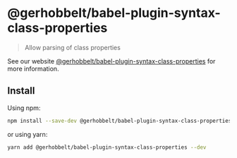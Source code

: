 # @gerhobbelt/babel-plugin-syntax-class-properties

> Allow parsing of class properties

See our website [@gerhobbelt/babel-plugin-syntax-class-properties](https://babeljs.io/docs/en/next/babel-plugin-syntax-class-properties.html) for more information.

## Install

Using npm:

```sh
npm install --save-dev @gerhobbelt/babel-plugin-syntax-class-properties
```

or using yarn:

```sh
yarn add @gerhobbelt/babel-plugin-syntax-class-properties --dev
```
